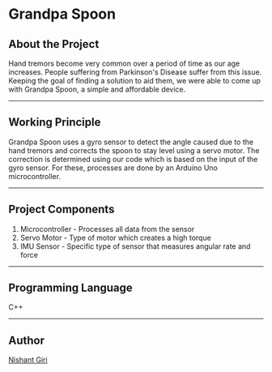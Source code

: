 # Grandpa Spoon

## About the Project

Hand tremors become very common over a period of time as our age increases. People suffering from Parkinson's Disease suffer from this issue. Keeping the goal of finding a solution to aid them, we were able to come up with Grandpa Spoon, a simple and affordable device.

---

## Working Principle

Grandpa Spoon uses a gyro sensor to detect the angle caused due to the hand tremors and corrects the spoon to stay level using a servo motor. The correction is determined using our code which is based on the input of the gyro sensor. For these, processes are done by an Arduino Uno microcontroller.

---

## Project Components

1. Microcontroller - Processes all data from the sensor
2. Servo Motor - Type of motor which  creates a high torque
3. IMU Sensor - Specific type of sensor that measures angular rate and force

---

## Programming Language

C++

---

## Author

[Nishant Giri](https://github.com/nishant-giri "View Profile")

